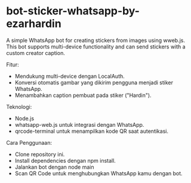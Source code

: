 # bot-sticker-whatsapp-by-ezarhardin
A simple WhatsApp bot for creating stickers from images using wweb.js. This bot supports multi-device functionality and can send stickers with a custom creator caption.

Fitur:
- Mendukung multi-device dengan LocalAuth.
- Konversi otomatis gambar yang dikirim pengguna menjadi stiker WhatsApp.
- Menambahkan caption pembuat pada stiker ("Hardin").

Teknologi:
- Node.js
- whatsapp-web.js untuk integrasi dengan WhatsApp.
- qrcode-terminal untuk menampilkan kode QR saat autentikasi.

Cara Penggunaan:
- Clone repository ini.
- Install dependencies dengan npm install.
- Jalankan bot dengan node main
- Scan QR Code untuk menghubungkan WhatsApp kamu dengan bot.
